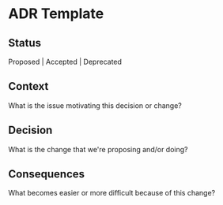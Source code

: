 # ADR Template

## Status
Proposed | Accepted | Deprecated

## Context
What is the issue motivating this decision or change?

## Decision
What is the change that we're proposing and/or doing?

## Consequences
What becomes easier or more difficult because of this change?
